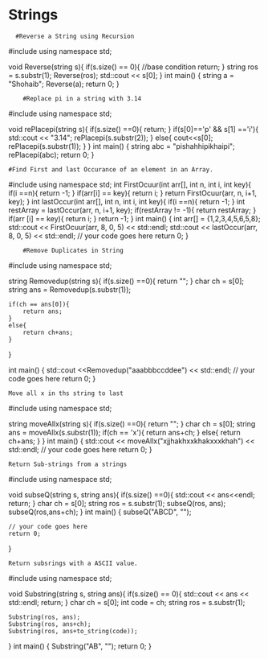 # Strings

      #Reverse a String using Recursion
#include <iostream>
using namespace std;
	
void Reverse(string s){
    if(s.size() == 0){ //base condition
        return;
    }
    string ros = s.substr(1);
    Reverse(ros);
    std::cout << s[0];
}
int main() {
    string a = "Shohaib";
    Reverse(a);
    return 0;
}

		#Replace pi in a string with 3.14
	
#include <iostream>
using namespace std;

void rePlacepi(string s){
    if(s.size() ==0){
        return;
    }
    if(s[0]=='p' && s[1] =='i'){
        std::cout << "3.14";
        rePlacepi(s.substr(2));
    }
    else{
        cout<<s[0];
        rePlacepi(s.substr(1));
    }
}
int main() {
    string abc = "pishahhipikhaipi";
    rePlacepi(abc);
	return 0;
}

	#Find First and last Occurance of an element in an Array.
	
#include <iostream>
using namespace std;
int FirstOcuur(int arr[], int n, int i, int key){
    if(i ==n){
        return -1;
    }
    if(arr[i] == key){
        return i;
    }
    return FirstOcuur(arr, n, i+1, key);
}
int lastOccur(int arr[], int n, int i, int key){
    if(i ==n){
        return -1;
    }
    int restArray = lastOccur(arr, n, i+1, key);
    if(restArray != -1){
        return restArray;
    }
    if(arr [i] == key){
        return i;
    }
    return -1;
}
int main() {
    int arr[] = {1,2,3,4,5,6,5,8};
    std::cout << FirstOcuur(arr, 8, 0, 5) << std::endl;
    std::cout << lastOccur(arr, 8, 0, 5) << std::endl;
	// your code goes here
	return 0;
}

	
		#Remove Duplicates in String
	
	
#include <iostream>
using namespace std;

string Removedup(string s){
    if(s.size() ==0){
        return "";
    }
    char ch = s[0];
    string ans = Removedup(s.substr(1));
    
    if(ch == ans[0]){
        return ans;
    }
    else{
        return ch+ans;
    }
}

int main() {
    std::cout <<Removedup("aaabbbccddee") << std::endl;
	// your code goes here
	return 0;
}

	Move all x in ths string to last
	
	
#include <iostream>
using namespace std;

string moveAllx(string s){
    if(s.size() ==0){
        return "";
    }
    char ch = s[0];
    string ans = moveAllx(s.substr(1));
    if(ch == 'x'){
        return ans+ch;
    }
    else{
        return ch+ans;
    }
}
int main() {
    std::cout << moveAllx("xjjhakhxxkhakxxxkhah") << std::endl;
	// your code goes here
	return 0;
}

	
	
	Return Sub-strings from a strings
	
#include <iostream>
using namespace std;

void subseQ(string s, string ans){
    if(s.size() ==0){
        std::cout << ans<<endl;
        return;
    }
    char ch = s[0];
    string ros = s.substr(1);
    subseQ(ros, ans);
    subseQ(ros,ans+ch);
}
int main() {
    subseQ("ABCD", "");
    
	// your code goes here
	return 0;
}

	
	Return subsrings with a ASCII value.
	
#include <iostream>
using namespace std;

void Substring(string s, string ans){
    if(s.size() == 0){
        std::cout << ans << std::endl;
        return;
    }
    char ch = s[0];
    int code = ch;
    string ros = s.substr(1);
    
    Substring(ros, ans);
    Substring(ros, ans+ch);
    Substring(ros, ans+to_string(code));
}
int main() {
    Substring("AB", "");
	return 0;
}
